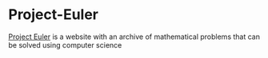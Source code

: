 # Project-Euler
[Project Euler](https://projecteuler.net/archives) is a website with an archive of mathematical problems that can be solved using computer science

